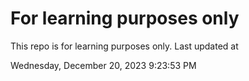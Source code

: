 # For learning purposes only
This repo is for learning purposes only.
Last updated at

Wednesday, December 20, 2023 9:23:53 PM

